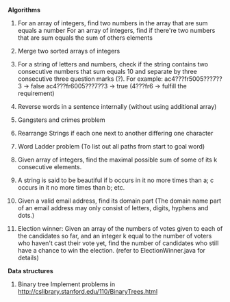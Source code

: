 **Algorithms**
1. For an array of integers, find two numbers in the array that are sum equals a number
  For an array of integers, find if there're two numbers that are sum equals the sum of others elements
  
2. Merge two sorted arrays of integers

3. For a string of letters and numbers, check if the string contains two consecutive numbers that sum equals 10 and separate by three consecutive three question marks (?).
  For example: ac4???fr5005???7??3 -> false
              ac4???fr6005???7??3 -> true (4???fr6 -> fulfill the requirement)
          
4. Reverse words in a sentence internally (without using additional array)

5. Gangsters and crimes problem

6. Rearrange Strings if each one next to another differing one character

7. Word Ladder problem (To list out all paths from start to goal word)

8. Given array of integers, find the maximal possible sum of some of its k consecutive elements.

9. A string is said to be beautiful if b occurs in it no more times than a; c occurs in it no more times than b; etc.

10. Given a valid email address, find its domain part (The domain name part of an email address may only consist of letters, digits, hyphens and dots.)

11. Election winner: Given an array of the numbers of votes given to each of the candidates so far, and an integer k equal to the number of voters who haven't cast their vote yet, find the number of candidates who still have a chance to win the election. (refer to ElectionWinner.java for details)

**Data structures**
1. Binary tree
  Implement problems in http://cslibrary.stanford.edu/110/BinaryTrees.html

